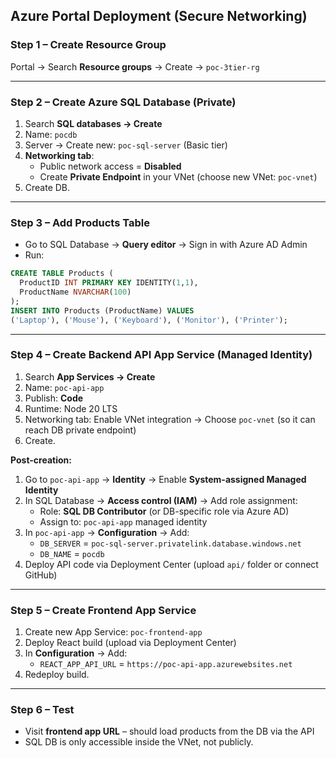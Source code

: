 ## **Azure Portal Deployment (Secure Networking)**

### **Step 1 – Create Resource Group**

Portal → Search **Resource groups** → Create → `poc-3tier-rg`

---

### **Step 2 – Create Azure SQL Database (Private)**

1. Search **SQL databases → Create**
2. Name: `pocdb`
3. Server → Create new: `poc-sql-server` (Basic tier)
4. **Networking tab**:
    - Public network access = **Disabled**
    - Create **Private Endpoint** in your VNet (choose new VNet: `poc-vnet`)
5. Create DB.

---

### **Step 3 – Add Products Table**

- Go to SQL Database → **Query editor** → Sign in with Azure AD Admin
- Run:

```sql
CREATE TABLE Products (
  ProductID INT PRIMARY KEY IDENTITY(1,1),
  ProductName NVARCHAR(100)
);
INSERT INTO Products (ProductName) VALUES
('Laptop'), ('Mouse'), ('Keyboard'), ('Monitor'), ('Printer');

```

---

### **Step 4 – Create Backend API App Service (Managed Identity)**

1. Search **App Services → Create**
2. Name: `poc-api-app`
3. Publish: **Code**
4. Runtime: Node 20 LTS
5. Networking tab: Enable VNet integration → Choose `poc-vnet` (so it can reach DB private endpoint)
6. Create.

**Post-creation:**

1. Go to `poc-api-app` → **Identity** → Enable **System-assigned Managed Identity**
2. In SQL Database → **Access control (IAM)** → Add role assignment:
    - Role: **SQL DB Contributor** (or DB-specific role via Azure AD)
    - Assign to: `poc-api-app` managed identity
3. In `poc-api-app` → **Configuration** → Add:
    - `DB_SERVER` = `poc-sql-server.privatelink.database.windows.net`
    - `DB_NAME` = `pocdb`
4. Deploy API code via Deployment Center (upload `api/` folder or connect GitHub)

---

### **Step 5 – Create Frontend App Service**

1. Create new App Service: `poc-frontend-app`
2. Deploy React build (upload via Deployment Center)
3. In **Configuration** → Add:
    - `REACT_APP_API_URL` = `https://poc-api-app.azurewebsites.net`
4. Redeploy build.

---

### **Step 6 – Test**

- Visit **frontend app URL** – should load products from the DB via the API
- SQL DB is only accessible inside the VNet, not publicly.